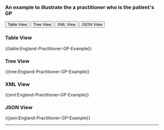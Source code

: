 ### An example to illustrate the  a practitioner who is the patient's GP

<div class="tab">
 <button class="tablinks active" onclick="openTab(event, 'Table View')">Table View</button>
 <button class="tablinks" onclick="openTab(event, 'Tree View')">Tree View</button>
  <button class="tablinks" onclick="openTab(event, 'XML View')">XML View</button>
  <button class="tablinks" onclick="openTab(event, 'JSON View')">JSON View</button>
</div>
    

    
<div id="Table View" class="tabcontent" style="display:block">
  <h3>Table View</h3>
{{table:England-Practitioner-GP-Example}}
</div>
<div id="Tree View" class="tabcontent">
  <h3>Tree View</h3>
{{tree:England-Practitioner-GP-Example}}
</div>
<div id="XML View" class="tabcontent">
  <h3>XML View</h3>
{{xml:England-Practitioner-GP-Example}}
</div>
<div id="JSON View" class="tabcontent">
  <h3>JSON View</h3>
{{json:England-Practitioner-GP-Example}}
</div>

---